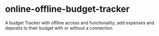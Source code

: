 # online-offline-budget-tracker
A budget Tracker with offline access and functionality; add expenses and deposits to their budget with or without a connection.
